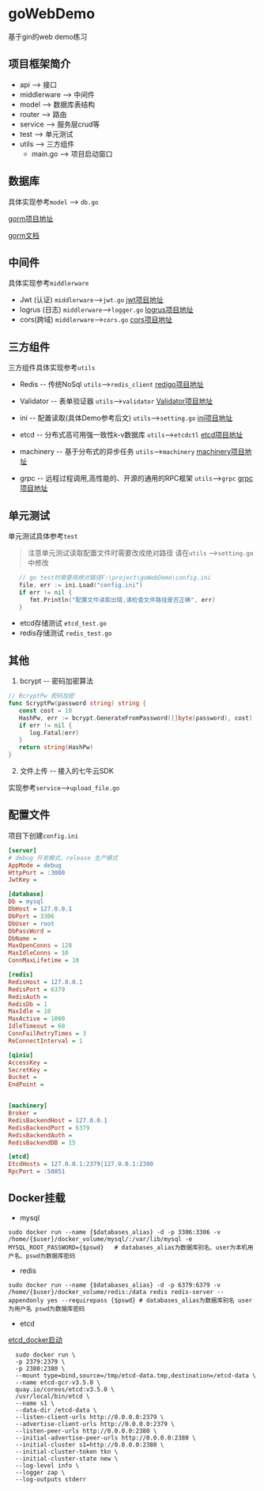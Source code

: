 # goWebDemo
基于gin的web demo练习

## 项目框架简介

+ api --> 接口
+ middlerware --> 中间件
+ model --> 数据库表结构
+ router --> 路由
+ service --> 服务层crud等
+ test --> 单元测试
+ utils --> 三方组件
  - main.go --> 项目启动窗口

## 数据库

具体实现参考`model` --> `db.go`

[gorm项目地址](https://github.com/go-gorm/gorm)

[gorm文档](https://gorm.io/docs/)

## 中间件

具体实现参考`middlerware`

+ Jwt  (认证) `middlerware`-->`jwt.go`               [jwt项目地址](https://github.com/dgrijalva/jwt-go)
+ logrus (日志) `middlerware`-->`logger.go`    [logrus项目地址](https://github.com/sirupsen/logrus)
+ cors(跨域) `middlerware`-->`cors.go`            [cors项目地址](https://github.com/gin-contrib/cors)

## 三方组件

三方组件具体实现参考`utils`

+ Redis -- 传统NoSql  `utils`-->`redis_client`   [redigo项目地址](github.com/gomodule/redigo)

+ Validator -- 表单验证器  `utils`-->`validator`  [Validator项目地址](github.com/go-playground/validator/v10)

+ ini -- 配置读取(具体Demo参考后文)     `utils`-->`setting.go`  [ini项目地址](github.com/go-ini/ini)
+ etcd -- 分布式高可用强一致性k-v数据库  `utils`-->`etcdctl`  [etcd项目地址](https://github.com/etcd-io/etcd)
+ machinery -- 基于分布式的异步任务     `utils`-->`machinery` [machinery项目地址](github.com/RichardKnop/machinery/v2)
+ grpc -- 远程过程调用,高性能的、开源的通用的RPC框架 `utils`-->`grpc`  [grpc项目地址](google.golang.org/grpc)

## 单元测试

单元测试具体参考`test`

>  注意单元测试读取配置文件时需要改成绝对路径 请在`utils` -->`setting.go`中修改

```go
   // go test时需要用绝对路径F:\project\goWebDemo\config.ini
   file, err := ini.Load("config.ini")
   if err != nil {
      fmt.Println("配置文件读取出错,请检查文件路径是否正确", err)
   }
```

+ etcd存储测试 `etcd_test.go`
+ redis存储测试 `redis_test.go`

## 其他

1. bcrypt -- 密码加密算法

```go
// BcryptPw 密码加密
func ScryptPw(password string) string {
   const cost = 10
   HashPw, err := bcrypt.GenerateFromPassword([]byte(password), cost)
   if err != nil {
      log.Fatal(err)
   }
   return string(HashPw)
}
```

2. 文件上传 -- 接入的七牛云SDK

实现参考`service`-->`upload_file.go`

## 配置文件

项目下创建`config.ini`

```ini
[server]
# debug 开发模式，release 生产模式
AppMode = debug
HttpPort = :3000
JwtKey = 

[database]
Db = mysql
DbHost = 127.0.0.1
DbPort = 3306
DbUser = root
DbPassWord = 
DbName = 
MaxOpenConns = 128
MaxIdleConns = 10
ConnMaxLifetime = 10

[redis]
RedisHost = 127.0.0.1
RedisPort = 6379
RedisAuth = 
RedisDb = 1
MaxIdle = 10
MaxActive = 1000
IdleTimeout = 60
ConnFailRetryTimes = 3
ReConnectInterval = 1

[qiniu]
AccessKey = 
SecretKey = 
Bucket = 
EndPoint = 


[machinery]
Broker = 
RedisBackendHost = 127.0.0.1
RedisBackendPort = 6379
RedisBackendAuth = 
RedisBackendDB = 15

[etcd]
EtcdHosts = 127.0.0.1:2379|127.0.0.1:2380
RpcPort = :50051
```

## Docker挂载

+ mysql

```shell
sudo docker run --name {$databases_alias} -d -p 3306:3306 -v /home/{$user}/docker_volume/mysql/:/var/lib/mysql -e MYSQL_ROOT_PASSWORD={$pswd}   # databases_alias为数据库别名、user为本机用户名、pswd为数据库密码 
```

+ redis

```shell
sudo docker run --name {$databases_alias} -d -p 6379:6379 -v /home/{$user}/docker_volume/redis:/data redis redis-server --appendonly yes --requirepass {$pswd} # databases_alias为数据库别名 user为用户名 pswd为数据库密码 
```

+ etcd

[etcd_docker启动](https://github.com/etcd-io/etcd/releases/tag/v3.5.0)

```shell
  sudo docker run \
  -p 2379:2379 \
  -p 2380:2380 \
  --mount type=bind,source=/tmp/etcd-data.tmp,destination=/etcd-data \
  --name etcd-gcr-v3.5.0 \
  quay.io/coreos/etcd:v3.5.0 \
  /usr/local/bin/etcd \
  --name s1 \
  --data-dir /etcd-data \
  --listen-client-urls http://0.0.0.0:2379 \
  --advertise-client-urls http://0.0.0.0:2379 \
  --listen-peer-urls http://0.0.0.0:2380 \
  --initial-advertise-peer-urls http://0.0.0.0:2380 \
  --initial-cluster s1=http://0.0.0.0:2380 \
  --initial-cluster-token tkn \
  --initial-cluster-state new \
  --log-level info \
  --logger zap \
  --log-outputs stderr
```





